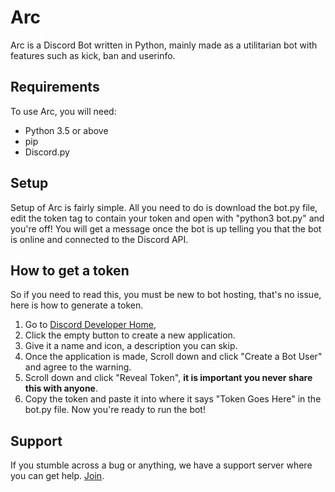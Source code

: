 # Arc
Arc is a Discord Bot written in Python, mainly made as a utilitarian bot with features such as kick, ban and userinfo.
## Requirements
To use Arc, you will need:
* Python 3.5 or above
* pip
* Discord.py
## Setup
Setup of Arc is fairly simple.
All you need to do is download the bot.py file, edit the token tag to contain your token and open with "python3 bot.py" and you're off!
You will get a message once the bot is up telling you that the bot is online and connected to the Discord API.
## How to get a token
So if you need to read this, you must be new to bot hosting, that's no issue, here is how to generate a token.
1. Go to [Discord Developer Home](https://discordapp.com/developers/applications/me),
2. Click the empty button to create a new application.
3. Give it a name and icon, a description you can skip.
4. Once the application is made, Scroll down and click "Create a Bot User" and agree to the warning.
5. Scroll down and click "Reveal Token", **it is important you never share this with anyone**.
6. Copy the token and paste it into where it says "Token Goes Here" in the bot.py file.
Now you're ready to run the bot!
## Support
If you stumble across a bug or anything, we have a support server where you can get help. [Join](https://discord.gg/cTMfa56).

